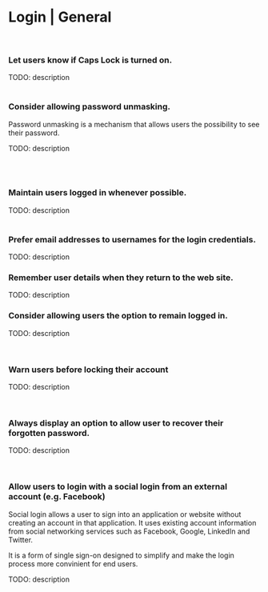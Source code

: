 # Login | General
<br>


### Let users know if Caps Lock is turned on.

TODO: description
<br><br>


### Consider allowing password unmasking.

Password unmasking is a mechanism that allows users the possibility to see their password.

TODO: description

<br><br>


### Maintain users logged in whenever possible.

TODO: description
<br><br>


### Prefer email addresses to usernames for the login credentials.

TODO: description
<br>


### Remember user details when they return to the web site.
TODO: description
<br>


### Consider allowing users the option to remain logged in.

TODO: description

<br>


### Warn users before locking their account

TODO: description

<br>


### Always display an option to allow user to recover their forgotten password.

TODO: description

<br>


### Allow users to login with a social login from an external account (e.g. Facebook)

Social login allows a user to sign into an application or website without creating an account in that application. It uses existing account information from social networking services such as Facebook, Google, LinkedIn and Twitter.

It is a form of single sign-on designed to simplify and make the login process more convinient for end users.


TODO: description

<br>



